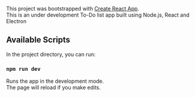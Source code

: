 This project was bootstrapped with [Create React App](https://github.com/facebook/create-react-app).<br>
This is an under development To-Do list app built using Node.js, React and Electron

## Available Scripts

In the project directory, you can run:

### `npm run dev`

Runs the app in the development mode.<br>
The page will reload if you make edits.<br>




